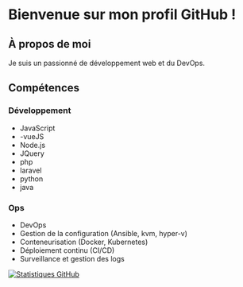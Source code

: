 # Bienvenue sur mon profil GitHub !

## À propos de moi
Je suis un passionné de développement web et du DevOps.

## Compétences
### Développement
- JavaScript
- -vueJS
- Node.js
- JQuery
- php
- laravel
- python
- java
### Ops
- DevOps
- Gestion de la configuration (Ansible, kvm, hyper-v)
- Conteneurisation (Docker, Kubernetes)
- Déploiement continu (CI/CD)
- Surveillance et gestion des logs


[![Statistiques GitHub](https://github-readme-stats.vercel.app/api?username=Trichine)](https://github.com/Trichine)
